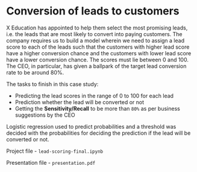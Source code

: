 # Conversion of leads to customers

X Education has appointed to help them select the most promising leads, i.e. the leads that are most likely to convert into paying customers. The company requires us to build a model wherein we need to assign a lead score to each of the leads such that the customers with higher lead score have a higher conversion chance and the customers with lower lead score have a lower conversion chance. The scores must lie between 0 and 100. The CEO, in particular, has given a ballpark of the target lead conversion rate to be around 80%.


The tasks to finish in this case study:
- Predicting the lead scores in the range of 0 to 100 for each lead
- Prediction whether the lead will be converted or not
- Getting the __Sensitivity/Recall__ to be more than `80%` as per business suggestions by the CEO

Logistic regression used to predict probabilities and a threshold was decided with the probabilities for deciding the prediction if the lead will be converted or not.

Project file - `lead-scoring-final.ipynb`

Presentation file - `presentation.pdf`
